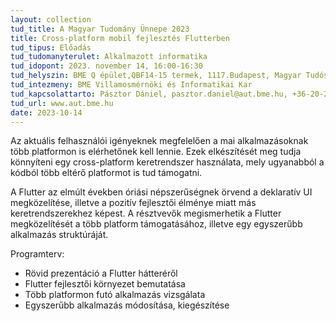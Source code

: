 ```yaml
---
layout: collection
tud_title: A Magyar Tudomány Ünnepe 2023
title: Cross-platform mobil fejlesztés Flutterben
tud_tipus: Előadás
tud_tudomanyterulet: Alkalmazott informatika
tud_idopont: 2023. november 14, 16:00-16:30
tud_helyszin: BME Q épület,QBF14-15 termek, 1117.Budapest, Magyar Tudósok Körútja 2 
tud_intezmeny: BME Villamosmérnöki és Informatikai Kar
tud_kapcsolattarto: Pásztor Dániel, pasztor.daniel@aut.bme.hu, +36-20-2404-111
tud_url: www.aut.bme.hu
date: 2023-10-14
---
```

Az aktuális felhasználói igényeknek megfelelően a mai alkalmazásoknak több platformon is elérhetőnek kell lennie. Ezek elkészítését meg tudja könnyíteni egy cross-platform keretrendszer használata, mely ugyanabból a kódból több eltérő platformot is tud támogatni.

A Flutter az elmúlt években óriási népszerűségnek örvend a deklaratív UI megközelítése, illetve a pozitív fejlesztői élménye miatt más keretrendszerekhez képest. A résztvevők megismerhetik a Flutter megközelítését a több platform támogatásához, illetve egy egyszerűbb alkalmazás struktúráját.

Programterv:
- Rövid prezentáció a Flutter hátteréről
- Flutter fejlesztői környezet bemutatása
- Több platformon futó alkalmazás vizsgálata
- Egyszerűbb alkalmazás módosítása, kiegészítése
